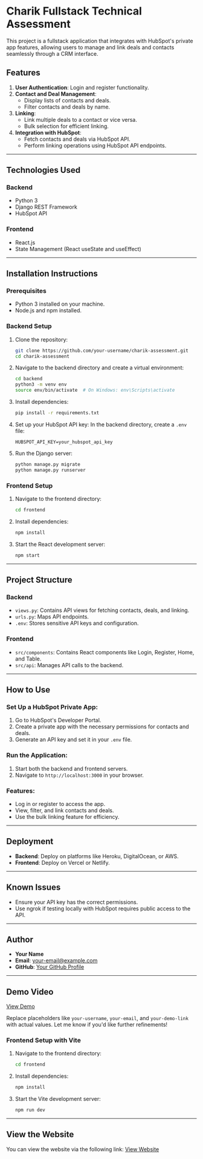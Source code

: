# Charik Fullstack Technical Assessment

This project is a fullstack application that integrates with HubSpot's private app features, allowing users to manage and link deals and contacts seamlessly through a CRM interface.

## Features
1. **User Authentication**: Login and register functionality.
2. **Contact and Deal Management**:
    - Display lists of contacts and deals.
    - Filter contacts and deals by name.
3. **Linking**:
    - Link multiple deals to a contact or vice versa.
    - Bulk selection for efficient linking.
4. **Integration with HubSpot**:
    - Fetch contacts and deals via HubSpot API.
    - Perform linking operations using HubSpot API endpoints.

---

## Technologies Used
### Backend
- Python 3
- Django REST Framework
- HubSpot API

### Frontend
- React.js
- State Management (React useState and useEffect)

---

## Installation Instructions

### Prerequisites
- Python 3 installed on your machine.
- Node.js and npm installed.

### Backend Setup
1. Clone the repository:
    ```bash
    git clone https://github.com/your-username/charik-assessment.git
    cd charik-assessment
    ```
2. Navigate to the backend directory and create a virtual environment:
    ```bash
    cd backend
    python3 -m venv env
    source env/bin/activate  # On Windows: env\Scripts\activate
    ```
3. Install dependencies:
    ```bash
    pip install -r requirements.txt
    ```
4. Set up your HubSpot API key:
    In the backend directory, create a `.env` file:
    ```env
    HUBSPOT_API_KEY=your_hubspot_api_key
    ```
5. Run the Django server:
    ```bash
    python manage.py migrate
    python manage.py runserver
    ```

### Frontend Setup
1. Navigate to the frontend directory:
    ```bash
    cd frontend
    ```
2. Install dependencies:
    ```bash
    npm install
    ```
3. Start the React development server:
    ```bash
    npm start
    ```

---

## Project Structure

### Backend
- `views.py`: Contains API views for fetching contacts, deals, and linking.
- `urls.py`: Maps API endpoints.
- `.env`: Stores sensitive API keys and configuration.

### Frontend
- `src/components`: Contains React components like Login, Register, Home, and Table.
- `src/api`: Manages API calls to the backend.

---

## How to Use

### Set Up a HubSpot Private App:
1. Go to HubSpot's Developer Portal.
2. Create a private app with the necessary permissions for contacts and deals.
3. Generate an API key and set it in your `.env` file.

### Run the Application:
1. Start both the backend and frontend servers.
2. Navigate to `http://localhost:3000` in your browser.

### Features:
- Log in or register to access the app.
- View, filter, and link contacts and deals.
- Use the bulk linking feature for efficiency.

---

## Deployment
- **Backend**: Deploy on platforms like Heroku, DigitalOcean, or AWS.
- **Frontend**: Deploy on Vercel or Netlify.

---

## Known Issues
- Ensure your API key has the correct permissions.
- Use ngrok if testing locally with HubSpot requires public access to the API.

---

## Author
- **Your Name**
- **Email**: your-email@example.com
- **GitHub**: [Your GitHub Profile](https://github.com/your-username)

---

## Demo Video
[View Demo](your-demo-link)

Replace placeholders like `your-username`, `your-email`, and `your-demo-link` with actual values. Let me know if you'd like further refinements!
### Frontend Setup with Vite
1. Navigate to the frontend directory:
    ```bash
    cd frontend
    ```
2. Install dependencies:
    ```bash
    npm install
    ```
3. Start the Vite development server:
    ```bash
    npm run dev
    ```

---

## View the Website
You can view the website via the following link:
[View Website](https://drive.google.com/file/d/15slA1NUJmHMTca3h0-ovMPgxvrY7iChc/view?usp=sharing)
